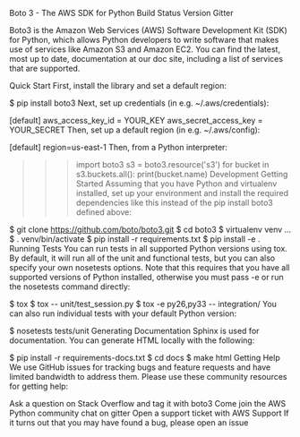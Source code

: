 Boto 3 - The AWS SDK for Python
Build Status Version Gitter

Boto3 is the Amazon Web Services (AWS) Software Development Kit (SDK) for Python, which allows Python developers to write software that makes use of services like Amazon S3 and Amazon EC2. You can find the latest, most up to date, documentation at our doc site, including a list of services that are supported.

Quick Start
First, install the library and set a default region:

$ pip install boto3
Next, set up credentials (in e.g. ~/.aws/credentials):

[default]
aws_access_key_id = YOUR_KEY
aws_secret_access_key = YOUR_SECRET
Then, set up a default region (in e.g. ~/.aws/config):

[default]
region=us-east-1
Then, from a Python interpreter:

>>> import boto3
>>> s3 = boto3.resource('s3')
>>> for bucket in s3.buckets.all():
        print(bucket.name)
Development
Getting Started
Assuming that you have Python and virtualenv installed, set up your environment and install the required dependencies like this instead of the pip install boto3 defined above:

$ git clone https://github.com/boto/boto3.git
$ cd boto3
$ virtualenv venv
...
$ . venv/bin/activate
$ pip install -r requirements.txt
$ pip install -e .
Running Tests
You can run tests in all supported Python versions using tox. By default, it will run all of the unit and functional tests, but you can also specify your own nosetests options. Note that this requires that you have all supported versions of Python installed, otherwise you must pass -e or run the nosetests command directly:

$ tox
$ tox -- unit/test_session.py
$ tox -e py26,py33 -- integration/
You can also run individual tests with your default Python version:

$ nosetests tests/unit
Generating Documentation
Sphinx is used for documentation. You can generate HTML locally with the following:

$ pip install -r requirements-docs.txt
$ cd docs
$ make html
Getting Help
We use GitHub issues for tracking bugs and feature requests and have limited bandwidth to address them. Please use these community resources for getting help:

Ask a question on Stack Overflow and tag it with boto3
Come join the AWS Python community chat on gitter
Open a support ticket with AWS Support
If it turns out that you may have found a bug, please open an issue
